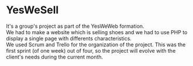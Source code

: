 
# YesWeSell

It's a group's project as part of the YesWeWeb formation.  
We had to make a website which is selling shoes and we had to use PHP to display a single page with differents characteristics.  
We used Scrum and Trello for the organization of the project.
This was the first sprint (of one week) out of four, so the project will evolve with the client's needs during the current month.  



